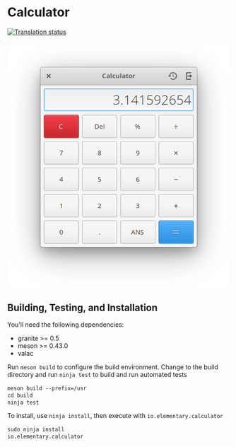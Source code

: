 # Calculator
[![Translation status](https://l10n.elementary.io/widgets/calculator/-/svg-badge.svg)](https://l10n.elementary.io/projects/calculator/?utm_source=widget)

![Screenshot](data/screenshot@2x.png?raw=true)

## Building, Testing, and Installation

You'll need the following dependencies:

* granite >= 0.5
* meson >= 0.43.0
* valac

Run `meson build` to configure the build environment. Change to the build directory and run `ninja test` to build and run automated tests

    meson build --prefix=/usr
    cd build
    ninja test

To install, use `ninja install`, then execute with `io.elementary.calculator`

    sudo ninja install
    io.elementary.calculator

